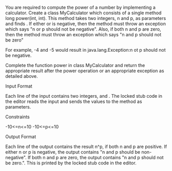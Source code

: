 You are required to compute the power of a number by implementing a calculator. Create a class MyCalculator which consists of a single method long power(int, int). This method takes two integers, n and p, as parameters and finds . If either  or  is negative, then the method must throw an exception which says "n or p should not be negative". Also, if both n and p are zero, then the method must throw an exception which says "n and p should not be zero"

For example, -4 and -5 would result in java.lang.Exception:n ot p should not be negative.

Complete the function power in class MyCalculator and return the appropriate result after the power operation or an appropriate exception as detailed above.

Input Format

Each line of the input contains two integers,  and . The locked stub code in the editor reads the input and sends the values to the method as parameters.

Constraints

-10<=n<=10
-10<=p<=10

Output Format

Each line of the output contains the result n^p, if both n and p are positive. If either n or p is negative, the output contains "n and p should be non-negative". If both n and p are zero, the output contains "n and p should not be zero.". This is printed by the locked stub code in the editor.